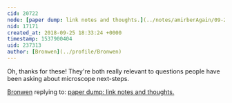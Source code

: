 ```yaml
---
cid: 20722
node: [paper dump: link notes and thoughts.](../notes/amirberAgain/09-25-2018/paper-dump-link-notes-and-thoughts)
nid: 17171
created_at: 2018-09-25 18:33:24 +0000
timestamp: 1537900404
uid: 237313
author: [Bronwen](../profile/Bronwen)
---
```


Oh, thanks for these! They're both really relevant to questions people have been asking about microscope next-steps. 

[Bronwen](../profile/Bronwen) replying to: [paper dump: link notes and thoughts.](../notes/amirberAgain/09-25-2018/paper-dump-link-notes-and-thoughts)

